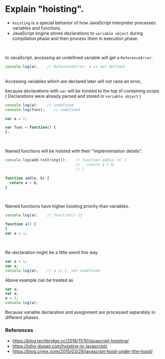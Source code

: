 # Explain "hoisting".
 - `hoisting` is a special behavior of how JavaScript interpreter processes variables and functions.
 - JavaScript engine stores declarations to `variable object` during compilation phase and then process them in execution phase.

<br>

In JavaScript, accessing an undefined variable will get a `ReferenceError`.

```js
console.log(a);    // ReferenceError: a is not defined.
```

<br>
Accessing variables which are declared later will not raise an error,

because declarations with `var` will be hoisted to the top of containing scope.
( Declarations were already parsed and stored in `variable object` )

```js
console.log(a);    // undefined
console.log(func);    // undefined

var a = 1;

var func = function() {
};
```

<br>

Named functions will be hoisted with their "implementation details".

```js
console.log(add.toString());    // function add(a, b) {
                                //   return a + b;
                                // }

function add(a, b) {
  return a + b;
}
```

<br>

Named functions have higher hoisting priority than variables.

```js
console.log(a);    // function() {}

function a() {
}
var a = 1;
```

<br>

Re-declaration might be a little weird this way

```js
var a = 1;
var a;
console.log(a);    // a is 1, not undefined
```

Above example can be treated as

```js
var a;
var a;
a = 1;
console.log(a);
```

Because variable declaration and assignment are processed separately in different phases.

### References
 - https://blog.techbridge.cc/2018/11/10/javascript-hoisting/
 - https://john-dugan.com/hoisting-in-javascript/
 - https://blog.crimx.com/2015/03/29/javascript-hoist-under-the-hood/

